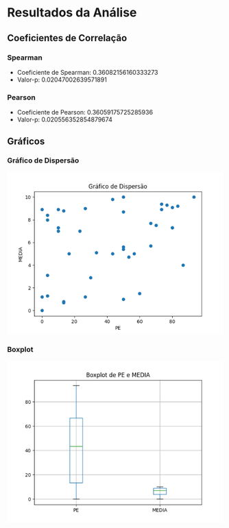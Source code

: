 # Resultados da Análise

## Coeficientes de Correlação

### Spearman
- Coeficiente de Spearman: 0.36082156160333273
- Valor-p: 0.02047002639571891
### Pearson
- Coeficiente de Pearson: 0.36059175725285936
- Valor-p: 0.020556352854879674

## Gráficos
### Gráfico de Dispersão
![Gráfico de Dispersão](graficos/dispersao.png)

### Boxplot
![Boxplot](graficos/boxplot.png)
